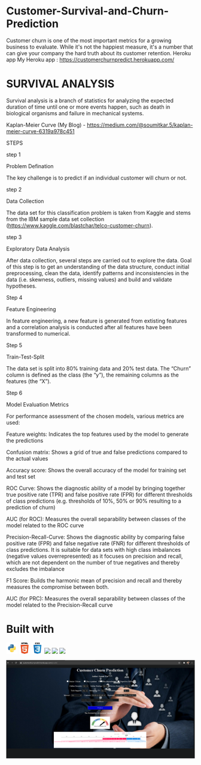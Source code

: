 # Customer-Survival-and-Churn-Prediction
Customer churn is one of the most important metrics for a growing business to evaluate. While it's not the happiest measure, it's a number that can give your company the hard truth about its customer retention.
Heroku app
My Heroku app : https://customerchurnpredict.herokuapp.com/

# SURVIVAL ANALYSIS

Survival analysis is a branch of statistics for analyzing the expected duration of time until one or more events happen, such as death in biological organisms and failure in mechanical systems.

Kaplan-Meier Curve (My Blog) - https://medium.com/@soumitkar.5/kaplan-meier-curve-6319a978c451

STEPS

step 1

Problem Defination

The key challenge is to predict if an individual customer will churn or not.

step 2

Data Collection

The data set for this classification problem is taken from Kaggle and stems from the IBM sample data set collection (https://www.kaggle.com/blastchar/telco-customer-churn).

step 3

Exploratory Data Analysis

After data collection, several steps are carried out to explore the data. Goal of this step is to get an understanding of the data structure, conduct initial preprocessing, clean the data, identify patterns and inconsistencies in the data (i.e. skewness, outliers, missing values) and build and validate hypotheses.

Step 4

Feature Engineering

In feature engineering, a new feature is generated from extisting features and a correlation analysis is conducted after all features have been transformed to numerical.

Step 5 

Train-Test-Split

The data set is split into 80% training data and 20% test data. The “Churn” column is defined as the class (the “y”), the remaining columns as the features (the “X”).

Step 6

Model Evaluation Metrics

For performance assessment of the chosen models, various metrics are used:

Feature weights: Indicates the top features used by the model to generate the predictions

Confusion matrix: Shows a grid of true and false predictions compared to the actual values

Accuracy score: Shows the overall accuracy of the model for training set and test set

ROC Curve: Shows the diagnostic ability of a model by bringing together true positive rate (TPR) and false positive rate (FPR) for different thresholds of class predictions (e.g. thresholds of 10%, 50% or 90% resulting to a prediction of churn)

AUC (for ROC): Measures the overall separability between classes of the model related to the ROC curve

Precision-Recall-Curve: Shows the diagnostic ability by comparing false positive rate (FPR) and false negative rate (FNR) for different thresholds of class predictions. It is suitable for data sets with high class imbalances (negative values overrepresented) as it focuses on precision and recall, which are not dependent on the number of true negatives and thereby excludes the imbalance

F1 Score: Builds the harmonic mean of precision and recall and thereby measures the compromise between both.

AUC (for PRC): Measures the overall separability between classes of the model related to the Precision-Recall curve

# Built with

<code><img height="30" src="https://raw.githubusercontent.com/github/explore/80688e429a7d4ef2fca1e82350fe8e3517d3494d/topics/python/python.png"></code>
<code><img height="30" src="https://raw.githubusercontent.com/github/explore/80688e429a7d4ef2fca1e82350fe8e3517d3494d/topics/html/html.png"></code>
<code><img height="30" src="https://raw.githubusercontent.com/github/explore/80688e429a7d4ef2fca1e82350fe8e3517d3494d/topics/css/css.png"></code>
<code><img height="30" src="https://github.com/tomchen/stack-icons/raw/master/logos/bootstrap.svg"></code>
<code><img height="30" src="https://upload.wikimedia.org/wikipedia/commons/0/05/Scikit_learn_logo_small.svg"></code>
<code><img height="30" src="https://symbols.getvecta.com/stencil_80/56_flask.3a79b5a056.jpg"></code>


![APP](static/images/Churn_app.png "APP")
